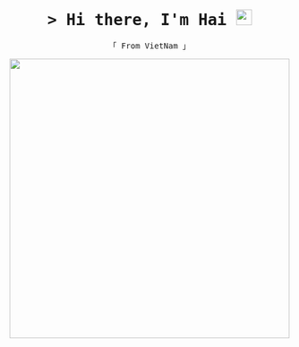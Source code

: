 <h1 align="center">
  <samp>&gt; Hi there, I'm Hai 
    <img src="https://media.giphy.com/media/hvRJCLFzcasrR4ia7z/giphy.gif" width="28">
  </samp>
</h1>
<p align="center"> 
  <samp>
  「 From VietNam 」
  </samp>
</p>
<p align="center"> 
  <img src="https://media.giphy.com/media/ny7UCd6JETnmE/giphy.gif?cid=ecf05e471rd5i7qqc88pc3jaqdzece6ouyjgcl1tijiyaiuo&rid=giphy.gif&ct=g" width="500">
</p>
